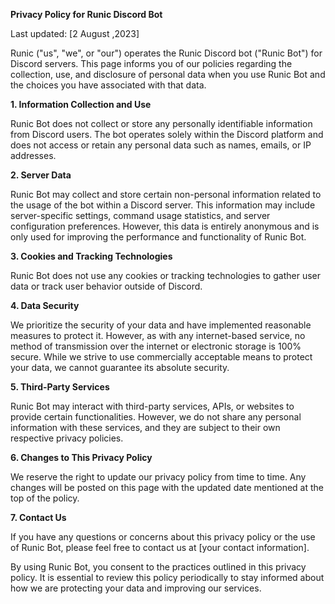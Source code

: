 **Privacy Policy for Runic Discord Bot**

Last updated: [2 August ,2023]

Runic ("us", "we", or "our") operates the Runic Discord bot ("Runic Bot") for Discord servers. This page informs you of our policies regarding the collection, use, and disclosure of personal data when you use Runic Bot and the choices you have associated with that data.

**1. Information Collection and Use**

Runic Bot does not collect or store any personally identifiable information from Discord users. The bot operates solely within the Discord platform and does not access or retain any personal data such as names, emails, or IP addresses.

**2. Server Data**

Runic Bot may collect and store certain non-personal information related to the usage of the bot within a Discord server. This information may include server-specific settings, command usage statistics, and server configuration preferences. However, this data is entirely anonymous and is only used for improving the performance and functionality of Runic Bot.

**3. Cookies and Tracking Technologies**

Runic Bot does not use any cookies or tracking technologies to gather user data or track user behavior outside of Discord.

**4. Data Security**

We prioritize the security of your data and have implemented reasonable measures to protect it. However, as with any internet-based service, no method of transmission over the internet or electronic storage is 100% secure. While we strive to use commercially acceptable means to protect your data, we cannot guarantee its absolute security.

**5. Third-Party Services**

Runic Bot may interact with third-party services, APIs, or websites to provide certain functionalities. However, we do not share any personal information with these services, and they are subject to their own respective privacy policies.

**6. Changes to This Privacy Policy**

We reserve the right to update our privacy policy from time to time. Any changes will be posted on this page with the updated date mentioned at the top of the policy.

**7. Contact Us**

If you have any questions or concerns about this privacy policy or the use of Runic Bot, please feel free to contact us at [your contact information].

By using Runic Bot, you consent to the practices outlined in this privacy policy. It is essential to review this policy periodically to stay informed about how we are protecting your data and improving our services.
